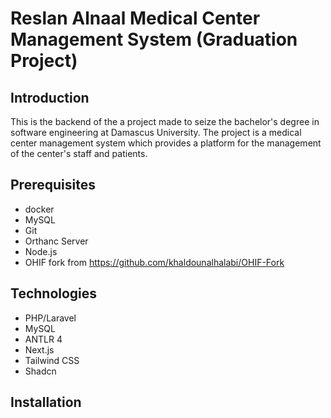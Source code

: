 # Reslan Alnaal Medical Center Management System (Graduation Project)

## Introduction 
This is the backend of the a project made to seize the bachelor's degree in software engineering at Damascus University.
The project is a medical center management system which provides a platform for the management of the center's staff and patients.

## Prerequisites
- docker
- MySQL
- Git
- Orthanc Server
- Node.js
- OHIF fork from https://github.com/khaldounalhalabi/OHIF-Fork

## Technologies
- PHP/Laravel
- MySQL
- ANTLR 4
- Next.js
- Tailwind CSS
- Shadcn

## Installation
